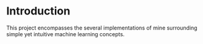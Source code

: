 # Introduction

This project encompasses the several implementations of mine surrounding simple yet intuitive machine learning concepts.

